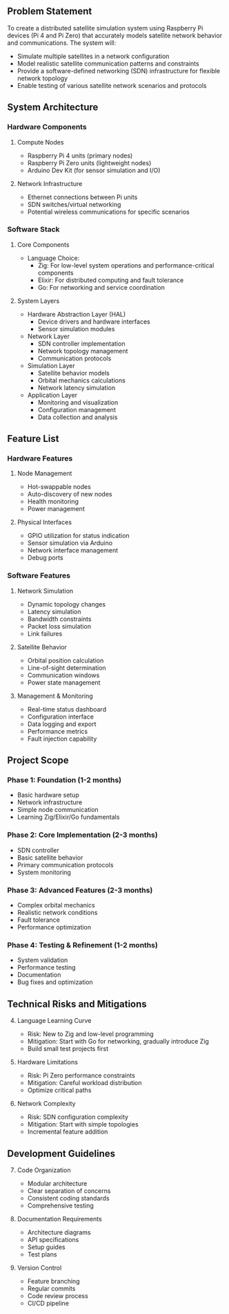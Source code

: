 ## Problem Statement
To create a distributed satellite simulation system using Raspberry Pi devices (Pi 4 and Pi Zero) that accurately models satellite network behavior and communications. The system will:
- Simulate multiple satellites in a network configuration
- Model realistic satellite communication patterns and constraints
- Provide a software-defined networking (SDN) infrastructure for flexible network topology
- Enable testing of various satellite network scenarios and protocols

## System Architecture

### Hardware Components
1. Compute Nodes
   - Raspberry Pi 4 units (primary nodes)
   - Raspberry Pi Zero units (lightweight nodes)
   - Arduino Dev Kit (for sensor simulation and I/O)

2. Network Infrastructure
   - Ethernet connections between Pi units
   - SDN switches/virtual networking
   - Potential wireless communications for specific scenarios

### Software Stack

1. Core Components
   - Language Choice:
     - Zig: For low-level system operations and performance-critical components
     - Elixir: For distributed computing and fault tolerance
     - Go: For networking and service coordination
   
2. System Layers
   - Hardware Abstraction Layer (HAL)
     - Device drivers and hardware interfaces
     - Sensor simulation modules
   - Network Layer
     - SDN controller implementation
     - Network topology management
     - Communication protocols
   - Simulation Layer
     - Satellite behavior models
     - Orbital mechanics calculations
     - Network latency simulation
   - Application Layer
     - Monitoring and visualization
     - Configuration management
     - Data collection and analysis

## Feature List

### Hardware Features
1. Node Management
   - Hot-swappable nodes
   - Auto-discovery of new nodes
   - Health monitoring
   - Power management

2. Physical Interfaces
   - GPIO utilization for status indication
   - Sensor simulation via Arduino
   - Network interface management
   - Debug ports

### Software Features
1. Network Simulation
   - Dynamic topology changes
   - Latency simulation
   - Bandwidth constraints
   - Packet loss simulation
   - Link failures

2. Satellite Behavior
   - Orbital position calculation
   - Line-of-sight determination
   - Communication windows
   - Power state management

3. Management & Monitoring
   - Real-time status dashboard
   - Configuration interface
   - Data logging and export
   - Performance metrics
   - Fault injection capability

## Project Scope

### Phase 1: Foundation (1-2 months)
- Basic hardware setup
- Network infrastructure
- Simple node communication
- Learning Zig/Elixir/Go fundamentals

### Phase 2: Core Implementation (2-3 months)
- SDN controller
- Basic satellite behavior
- Primary communication protocols
- System monitoring

### Phase 3: Advanced Features (2-3 months)
- Complex orbital mechanics
- Realistic network conditions
- Fault tolerance
- Performance optimization

### Phase 4: Testing & Refinement (1-2 months)
- System validation
- Performance testing
- Documentation
- Bug fixes and optimization

## Technical Risks and Mitigations

4. Language Learning Curve
   - Risk: New to Zig and low-level programming
   - Mitigation: Start with Go for networking, gradually introduce Zig
   - Build small test projects first

5. Hardware Limitations
   - Risk: Pi Zero performance constraints
   - Mitigation: Careful workload distribution
   - Optimize critical paths

6. Network Complexity
   - Risk: SDN configuration complexity
   - Mitigation: Start with simple topologies
   - Incremental feature addition

## Development Guidelines

7. Code Organization
   - Modular architecture
   - Clear separation of concerns
   - Consistent coding standards
   - Comprehensive testing

8. Documentation Requirements
   - Architecture diagrams
   - API specifications
   - Setup guides
   - Test plans

9. Version Control
   - Feature branching
   - Regular commits
   - Code review process
   - CI/CD pipeline